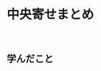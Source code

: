 # 中央寄せまとめ

<!-- START doctoc generated TOC please keep comment here to allow auto update -->
<!-- END doctoc generated TOC please keep comment here to allow auto update -->
<br>


## 学んだこと
### 
```html
```
```css
```
<br>

